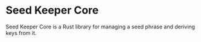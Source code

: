 # Seed Keeper Core

Seed Keeper Core is a Rust library for managing a seed phrase and deriving keys from it.
